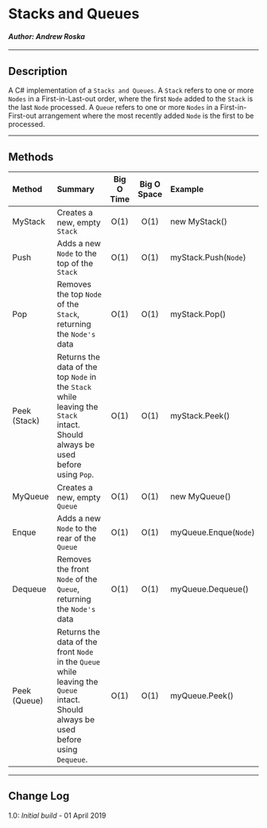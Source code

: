 # Stacks and Queues
#### *Author: Andrew Roska*

------------------------------

## Description
A C# implementation of a `Stacks and Queues`. A `Stack` refers to one or more `Nodes` in a First-in-Last-out order, where the first `Node` added to the `Stack` is the last `Node` processed.  A `Queue` refers to one or more `Nodes` in a First-in-First-out arrangement where the most recently added `Node` is the first to be processed.

------------------------------

## Methods

| Method | Summary | Big O Time | Big O Space | Example | 
| :----------- | :----------- | :-------------: | :-------------: | :----------- |
| MyStack | Creates a new, empty `Stack` | O(1) | O(1) | new MyStack() |
| Push | Adds a new `Node` to the top of the `Stack` | O(1) | O(1) | myStack.Push(`Node`) |
| Pop | Removes the top `Node` of the `Stack`, returning the `Node's` data | O(1) | O(1) | myStack.Pop() |
| Peek (Stack) | Returns the data of the top `Node` in the `Stack` while leaving the `Stack` intact.  Should always be used before using `Pop`. | O(1) | O(1) | myStack.Peek() |
| MyQueue | Creates a new, empty `Queue` | O(1) | O(1) | new MyQueue() |
| Enque | Adds a new `Node` to the rear of the `Queue` | O(1) | O(1) | myQueue.Enque(`Node`) |
| Dequeue | Removes the front `Node` of the `Queue`, returning the `Node's` data | O(1) | O(1) | myQueue.Dequeue() |
| Peek (Queue) | Returns the data of the front `Node` in the `Queue` while leaving the `Queue` intact.  Should always be used before using `Dequeue`. | O(1) | O(1) | myQueue.Peek() |



------------------------------

## Change Log
1.0: *Initial build* - 01 April 2019
